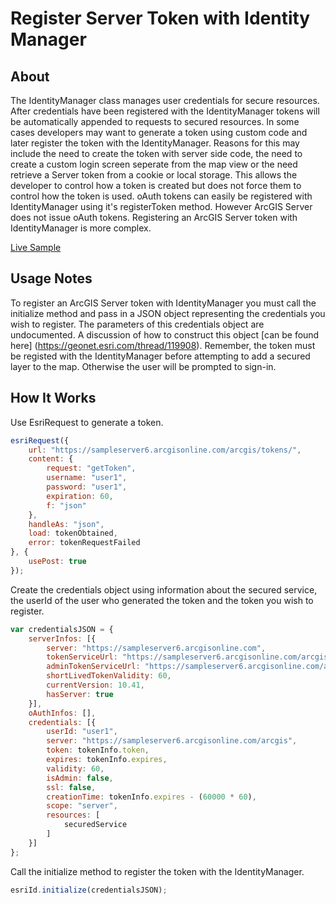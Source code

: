# Register Server Token with Identity Manager

## About
The IdentityManager class manages user credentials for secure resources. After credentials have been registered with the IdentityManager tokens will be automatically appended to requests to secured resources. In some cases developers may want to generate a token using custom code and later register the token with the IdentityManager. Reasons for this may include the need to create the token with server side code, the need to create a custom login screen seperate from the map view or the need retrieve a Server token from a cookie or local storage. This allows the developer to control how a token is created but does not force them to control how the token is used. oAuth tokens can easily be registered with IdentityManager using it's registerToken method. However ArcGIS Server does not issue oAuth tokens. Registering an ArcGIS Server token with IdentityManager is more complex.

[Live Sample](https://nhaney90.github.io/register-server-token-with-identity-manager/index.html)

## Usage Notes
To register an ArcGIS Server token with IdentityManager you must call the initialize method and pass in a JSON object representing the credentials you wish to register. The parameters of this credentials object are undocumented. A discussion of how to construct this object [can be found here] (https://geonet.esri.com/thread/119908). Remember, the token must be registed with the IdentityManager before attempting to add a secured layer to the map. Otherwise the user will be prompted to sign-in.

## How It Works
Use EsriRequest to generate a token.
```javascript
esriRequest({
    url: "https://sampleserver6.arcgisonline.com/arcgis/tokens/",
    content: {
        request: "getToken",
        username: "user1",
        password: "user1",
        expiration: 60,
        f: "json"
    },
    handleAs: "json",
    load: tokenObtained,
    error: tokenRequestFailed
}, {
    usePost: true
});
```

Create the credentials object using information about the secured service, the userId of the user who generated the token and the token you wish to register.
```javascript
var credentialsJSON = {
	serverInfos: [{
		server: "https://sampleserver6.arcgisonline.com",
		tokenServiceUrl: "https://sampleserver6.arcgisonline.com/arcgis/tokens/",
		adminTokenServiceUrl: "https://sampleserver6.arcgisonline.com/arcgis/admin/generateToken",
		shortLivedTokenValidity: 60,
		currentVersion: 10.41,
		hasServer: true
	}],
	oAuthInfos: [],
	credentials: [{
		userId: "user1",
		server: "https://sampleserver6.arcgisonline.com/arcgis",
		token: tokenInfo.token,
		expires: tokenInfo.expires,
		validity: 60,
		isAdmin: false,
		ssl: false,
		creationTime: tokenInfo.expires - (60000 * 60),
		scope: "server",
		resources: [
			securedService
		]
	}]
};
```

Call the initialize method to register the token with the IdentityManager.
```javascript
esriId.initialize(credentialsJSON);
```
